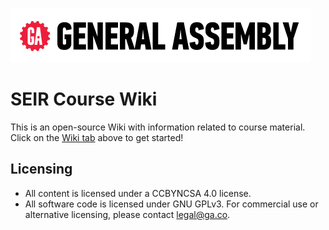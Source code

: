 [![ga](ga_cog.png)](https://generalassemb.ly)

# SEIR Course Wiki 

This is an open-source Wiki with information related to course material. Click on the [Wiki tab](../../wiki) above to get started! 

## Licensing

- All content is licensed under a CC­BY­NC­SA 4.0 license.
- All software code is licensed under GNU GPLv3. For commercial use or alternative licensing, please contact legal@ga.co.
